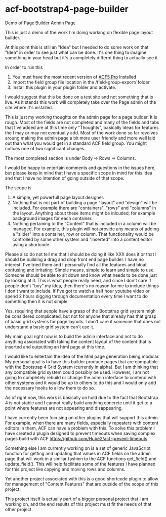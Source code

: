 # acf-bootstrap4-page-builder
Demo of Page Builder Admin Page

This is just a demo of the work I'm doing working on flexible page layout builder.

At this point this is still an "Idea" but I needed to do some work on that "Idea" in order to
see just what can be done. It's one thing to imagine something in your head but it's a completely
differnt thing to actually see it.

In order to run this

1. You must have the most recent version of [ACF5 Pro](https://www.advancedcustomfields.com/pro/) Installed 
2. Import the field group file location in the /field-group-export/ folder
3. Install this plugin in your plugin folder and activate.

I would suggest that this be done on a test site and not something that is live. As it stands
this work will completely take over the Page admin of the site where it's installed.

This is just my working thoughts on the admin page for a page builder. It is rough.
Most of the fields are not completed and many of the fields and tabs that I've added
are at this time only "Thoughts", basically ideas for features the I may or may not
eventually add. Most of the work done so far revolves aroung making the admin page
a bit more user friendly and more well laid out than what you would get in a standard
ACF field group. You might notices one of two significant changes.

The most completed section is under Body => Rows => Columns.

I would be happy to entertain comments and questions in the issues here, but please keep 
in mind that I have a specific scope in mind for this idea and that I have no intention 
of going outside of that scope.

The scope is

1) A simple, yet powerfull page layout designer.
2) Nothing that is not part of building a page "layout" and "design" will be included. For example there are "containers", "rows" and "columns" in the layout. Anything about these items might be inlcuded, for example background images for each container.
3) Nothing pertaining to the "Content" that is included in a column will be managed. For example, this plugin will not provide any means of adding a "slider" into a container, row or column. That functionality would be controlled by some other system and "inserted" into a content editor using a shortcode.

Please also do not tell me that I should be doing it like XXX does it or that I should be 
building a drag and drop front end page builder. I have no interest. I've tried them and 
I personally find all the features and bloat confusing and irritating. Simple means, simple 
to learn and simple to use. Someone should be able to sit down and know what needs to be 
done just by looking at it. This is what people really need, and since I don't care if 
people don't "buy" my idea, then there's no reason for me to include things I don't want 
to include. If I've got to watch a half hour youtube video or spend 2 hours digging through 
documentation every time I want to do something then it is not simple.

Yes, requiring that people have a grasp of the Bootstrap grid system migh be considered 
complicated, but not for anyone that already has that grasp of basic grid systems for page
layouts. I don't care if someone that does not understand a basic grid system can't use it.

My main goal right now is to build the admin interface and not to do anything associated 
with taking the content layout of the content that is inserted and outputting an html page 
at this time. 

I would like to entertain the idea of the html page generation being modular. My personal 
goal is to have this builder produce pages that are compatible with the Bootstrap 4 Grid 
System (currently in alpha). But I am thinking that any compatible grid system could 
possibly be used. However, I am not going to completely rebuild or change the admin 
interface to contend with other systems and it would be up to others to do this and 
I would only add the necessary hooks to allow them to do so.

As of right now, this work is basically on hold due to the fact that Bootstrap 4 is not 
stable and I cannot really build anything concrete until it get to a point where features 
are not appearing and disappearing.

I have currently been focusing on other plugins that will support this admin. For example,
when there are many fields, especially repeaters with content editors in them, ACF can 
have a problem with this. To solve this problem I have created a plugin designed to 
prevent timeouts when saving complex pages build with ACF https://github.com/Hube2/acf-prevent-timeouts.

Something else I am currently working on is a set of generic JavaScript function for getting 
and updating that values in ACF fields on the admin page that will work in a similar fashion 
to the ACF functions get_field() and update_field(). This will help facilitate some of the
features I have planned for this project like copying and moving rows and columns.

Yet another project associated with this is a good shortcode plugin to allow for 
management of "Content Features" that are outside of the scope of this project.

This project itself is actually part of a bigger personal project that I am working on, 
and the end results of this project must fit the needs of that other project.
